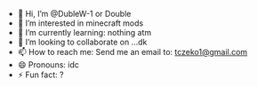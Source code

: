 - 👋 Hi, I’m @DubleW-1 or Double
- 👀 I’m interested in minecraft mods
- 🌱 I’m currently learning: nothing atm
- 💞️ I’m looking to collaborate on ...dk
- 📫 How to reach me: Send me an email to: tczeko1@gmail.com
- 😄 Pronouns: idc
- ⚡ Fun fact: ?

<!---
DubleW-1/DubleW-1 is a ✨ special ✨ repository because its `README.md` (this file) appears on your GitHub profile.
You can click the Preview link to take a look at your changes.
--->
